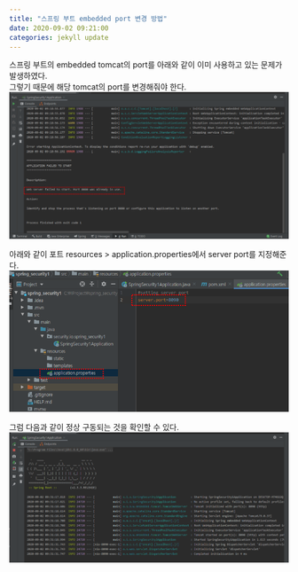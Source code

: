 ```yaml
---
title: "스프링 부트 embedded port 변경 방법"
date: 2020-09-02 09:21:00
categories: jekyll update
---
```

스프링 부트의 embedded tomcat의 port를 아래와 같이 이미 사용하고 있는 문제가 발생하였다.<br>
그렇기 때문에 해당 tomcat의 port를 변경해줘야 한다.
<img src='/assets/img/20200902_092707.png'>

아래와 같이 포트 resources > application.properties에서 server port를 지정해준다.
<img src='/assets/img/20200902_093205.png'>

그럼 다음과 같이 정상 구동되는 것을 확인할 수 있다.
<img src='/assets/img/20200902_093217.png'>